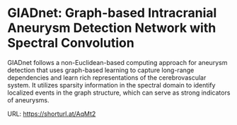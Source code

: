 # GIADnet: Graph-based Intracranial Aneurysm Detection Network with Spectral Convolution

 GIADnet follows a non-Euclidean-based computing approach for aneurysm detection that uses graph-based learning to capture long-range dependencies and  learn rich representations of the cerebrovascular system. It utilizes sparsity information in the spectral domain to identify localized events in the graph structure, which can serve as strong indicators of aneurysms. 




URL: https://shorturl.at/AqMt2
